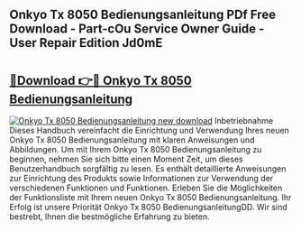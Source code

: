 ## Onkyo Tx 8050 Bedienungsanleitung PDf Free Download - Part-cOu Service Owner Guide - User Repair Edition Jd0mE

# <h2><a href="http://df14pwg.blite.top/?on=Onkyo+Tx+8050+Bedienungsanleitung">🔗Download 👉🔴 Onkyo Tx 8050 Bedienungsanleitung</a></h2>

[![Onkyo Tx 8050 Bedienungsanleitung new download](https://i.imgur.com/lujVjoI.png)](http://df14pwg.blite.top/?on=Onkyo+Tx+8050+Bedienungsanleitung)
Inbetriebnahme Dieses Handbuch vereinfacht die Einrichtung und Verwendung Ihres neuen Onkyo Tx 8050 Bedienungsanleitung mit klaren Anweisungen und Abbildungen. Um mit Ihrem Onkyo Tx 8050 Bedienungsanleitung zu beginnen, nehmen Sie sich bitte einen Moment Zeit, um dieses Benutzerhandbuch sorgfältig zu lesen. Es enthält detaillierte Anweisungen zur Einrichtung des Produkts sowie Informationen zur Verwendung der verschiedenen Funktionen und Funktionen. Erleben Sie die Möglichkeiten der Funktionsliste mit Ihrem neuen Onkyo Tx 8050 Bedienungsanleitung. Ihr Erfolg ist unsere Priorität Onkyo Tx 8050 BedienungsanleitungDD. Wir sind bestrebt, Ihnen die bestmögliche Erfahrung zu bieten.
